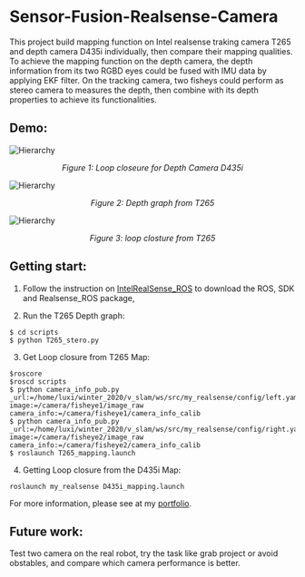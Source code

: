 # Sensor-Fusion-Realsense-Camera

This project build mapping function on Intel realsense traking camera T265 and depth camera D435i individually, then compare their mapping qualities. To achieve the mapping function on the depth camera, the depth information from its two RGBD eyes could be fused with IMU data by applying EKF filter. On the tracking camera, two fisheys could perform as stereo camera to measures the depth, then combine with its depth properties to achieve its functionalities.

## Demo:
![Hierarchy](https://github.com/luxi-huang/portfolio/blob/master/img/posts/sensor_fusion/ezgif.com-gif-maker-1.gif?raw=true)*<center>Figure 1: Loop closeure for Depth Camera D435i</center>*

![Hierarchy](https://github.com/luxi-huang/portfolio/blob/master/img/posts/sensor_fusion/depth.png?raw=true)*<center>Figure 2: Depth graph from T265</center>*

![Hierarchy](https://github.com/luxi-huang/portfolio/blob/master/img/posts/sensor_fusion/T265.png?raw=true)*<center>Figure 3: loop closture from T265</center>*

## Getting start:
1. Follow the instruction on [IntelRealSense_ROS](https://github.com/IntelRealSense/realsense-ros) to download the ROS, SDK and Realsense_ROS package,

2. Run the T265 Depth graph:
```
$ cd scripts
$ python T265_stero.py
```

3. Get Loop closure from T265 Map:
```
$roscore
$roscd scripts
$ python camera_info_pub.py    _url:=/home/luxi/winter_2020/v_slam/ws/src/my_realsense/config/left.yaml    image:=/camera/fisheye1/image_raw    camera_info:=/camera/fisheye1/camera_info_calib
$ python camera_info_pub.py    _url:=/home/luxi/winter_2020/v_slam/ws/src/my_realsense/config/right.yaml    image:=/camera/fisheye2/image_raw    camera_info:=/camera/fisheye2/camera_info_calib
$ roslaunch T265_mapping.launch
```

4. Getting Loop closure from the D435i Map:
```
roslaunch my_realsense D435i_mapping.launch
```

For more information, please see at my [portfolio](https://luxi-huang.github.io/portfolio/HRL/).


## Future work:

Test two camera on the real robot, try the task like grab project or avoid obstables, and compare which camera performance is better.
